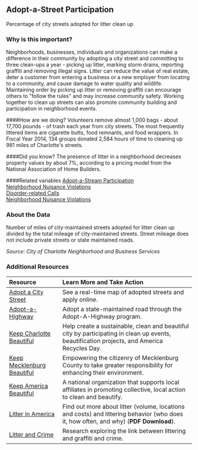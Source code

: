 ## Adopt-a-Street Participation
Percentage of city streets adopted for litter clean up

### Why is this important?
Neighborhoods, businesses, individuals and organizations can make a difference in their community by adopting a city street and committing to three clean-ups a year - picking up litter, marking storm drains, reporting graffiti and removing illegal signs. Litter can reduce the value of real estate, deter a customer from entering a business or a new employer from locating to a community, and cause damage to water quality and wildlife. Maintaining order by picking up litter or removing graffiti can encourage others to "follow the rules" and may increase community safety. Working together to clean up streets can also promote community building and participation in neighborhood events.

####How are we doing?
Volunteers remove almost 1,000 bags - about 17,700 pounds - of trash each year from city streets. The most frequently littered items are cigarette butts, food remnants, and food wrappers. In Fiscal Year 2014, 134 groups donated 2,584 hours of time to cleaning up 981 miles of Charlotte's streets.

####Did you know?
The presence of litter in a neighborhood decreases property values by about 7%, according to a pricing model from the National Association of Home Builders.

####Related variables
<a href="javascript:void(0)" onclick="model.metricId = 'm43'">Adopt-a-Stream Participation</a>  
<a href="javascript:void(0)" onclick="model.metricId = 'm32'">Neighborhood Nuisance Violations</a>  
<a href="javascript:void(0)" onclick="model.metricId = 'm60'">Disorder-related Calls</a>  
<a href="javascript:void(0)" onclick="model.metricId = 'm32'">Neighborhood Nuisance Violations</a>  

### About the Data
Number of miles of city-maintained streets adopted for litter clean up divided by the total mileage of city-maintained streets. Street mileage does not include private streets or state maintained roads.
 
_Source: City of Charlotte Neighborhood and Business Services_

### Additional Resources
|Resource | Learn More and Take Action | 
|:--- | :--- |
|[Adopt a City Street](http://charmeck.org/city/charlotte/nbs/kcb/Pages/AdoptaCityStreetProgram.aspx)| See a real-time map of adopted streets and apply online.
|[Adopt-a-Highway](http://www.ncdot.gov/programs/aah/)| Adopt a state-maintained road through the Adopt-A-Highway program.
|[Keep Charlotte Beautiful](http://charmeck.org/city/charlotte/nbs/kcb/Pages/home.aspx)| Help create a sustainable, clean and beautiful city by participating in clean up events, beautification projects, and America Recycles Day.
|[Keep Mecklenburg Beautiful](http://charmeck.org/mecklenburg/county/LUESA/SolidWaste/Litter/Pages/KeepMecklenburgBeautiful.aspx)|Empowering the citizenry of Mecklenburg County to take greater responsibility for enhancing their environment.
|[Keep America Beautiful](http://www.kab.org/)|A national organization that supports local affiliates in promoting collective, local action to clean and beautify.
|[Litter in America](http://www.kab.org/site/DocServer/Executive_Summary_-_FINAL.pdf?docID=4601)| Find out more about litter (volume, locations and costs) and littering behavior (who does it, how often, and why) (**PDF Download**).
|[Litter and Crime](http://www.economist.com/node/12630201)| Research exploring the link between littering and graffiti and crime.